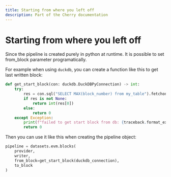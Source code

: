 ```yaml
---
title: Starting from where you left off
description: Part of the Cherry documentation
---
```


# Starting from where you left off

Since the pipeline is created purely in python at runtime. It is possible to set from_block parameter
programatically.

For example when using `duckdb`, you can create a function like this to get last written block:

```python
def get_start_block(con: duckdb.DuckDBPyConnection) -> int:
    try:
        res = con.sql("SELECT MAX(block_number) from my_table").fetchone()
        if res is not None:
            return int(res[0])
        else:
            return 0
    except Exception:
        print(f"failed to get start block from db: {traceback.format_exc()}")
        return 0
```

Then you can use it like this when creating the pipeline object:

```python
pipeline = datasets.evm.blocks(
    provider,
    writer,
    from_block=get_start_block(duckdb_connection),
    to_block
)
```
